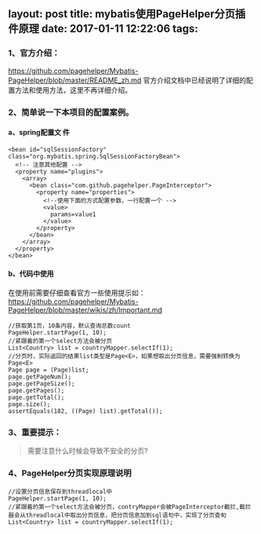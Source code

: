 layout: post
title: mybatis使用PageHelper分页插件原理
date: 2017-01-11 12:22:06
tags:
---

### 1、官方介绍：
https://github.com/pagehelper/Mybatis-PageHelper/blob/master/README_zh.md
官方介绍文档中已经说明了详细的配置方法和使用方法，这里不再详细介绍。
### 2、简单说一下本项目的配置案例。
#### a、spring配置文 件

```
<bean id="sqlSessionFactory" class="org.mybatis.spring.SqlSessionFactoryBean">
  <!-- 注意其他配置 -->
  <property name="plugins">
    <array>
      <bean class="com.github.pagehelper.PageInterceptor">
        <property name="properties">
          <!--使用下面的方式配置参数，一行配置一个 -->
          <value>
            params=value1
          </value>
        </property>
      </bean>
    </array>
  </property>
</bean>
```
<!-- more -->
#### b、代码中使用
在使用前需要仔细查看官方一些使用提示如：
https://github.com/pagehelper/Mybatis-PageHelper/blob/master/wikis/zh/Important.md
```
//获取第1页，10条内容，默认查询总数count
PageHelper.startPage(1, 10);
//紧跟着的第一个select方法会被分页
List<Country> list = countryMapper.selectIf(1);
//分页时，实际返回的结果list类型是Page<E>，如果想取出分页信息，需要强制转换为Page<E>
Page page = (Page)list;
page.getPageNum();
page.getPageSize();
page.getPages();
page.getTotal();
page.size();
assertEquals(182, ((Page) list).getTotal());
```
### 3、重要提示：
> 需要注意什么时候会导致不安全的分页?

### 4、PageHelper分页实现原理说明
```
//设置分页信息保存到threadlocal中
PageHelper.startPage(1, 10);
//紧跟着的第一个select方法会被分页，contryMapper会被PageInterceptor截拦,截拦器会从threadlocal中取出分页信息，把分页信息加到sql语句中，实现了分页查旬
List<Country> list = countryMapper.selectIf(1);
```



